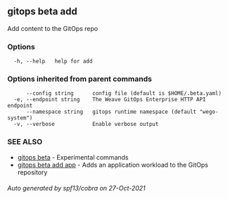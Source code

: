 ## gitops beta add

Add content to the GitOps repo

### Options

```
  -h, --help   help for add
```

### Options inherited from parent commands

```
      --config string      config file (default is $HOME/.beta.yaml)
  -e, --endpoint string    The Weave GitOps Enterprise HTTP API endpoint
      --namespace string   gitops runtime namespace (default "wego-system")
  -v, --verbose            Enable verbose output
```

### SEE ALSO

* [gitops beta](gitops_beta.md)	 - Experimental commands
* [gitops beta add app](gitops_beta_add_app.md)	 - Adds an application workload to the GitOps repository

###### Auto generated by spf13/cobra on 27-Oct-2021
